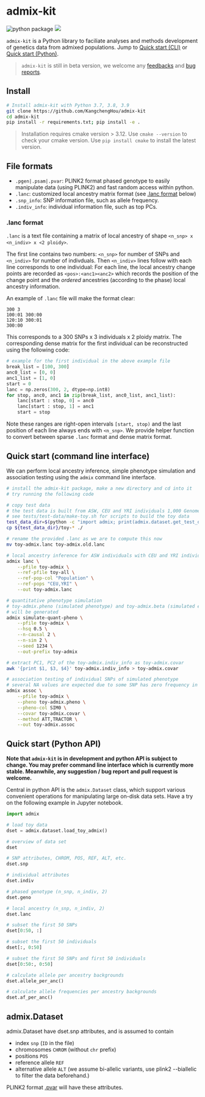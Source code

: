 # admix-kit
![python package](https://github.com/KangchengHou/admix-tools/actions/workflows/workflow.yml/badge.svg)
[![](https://img.shields.io/badge/docs-latest-blue.svg)](https://kangchenghou.github.io/admix-kit)

`admix-kit` is a Python library to faciliate analyses and methods development of genetics data from admixed populations. Jump to [Quick start (CLI)](#quick-start-command-line-interface) or [Quick start (Python)](#quick-start-python-api).

> `admix-kit` is still in beta version, we welcome any [feedbacks](https://github.com/KangchengHou/admix-kit/pulls) and [bug reports](https://github.com/KangchengHou/admix-kit/issues).   

## Install
```bash
# Install admix-kit with Python 3.7, 3.8, 3.9
git clone https://github.com/KangchengHou/admix-kit
cd admix-kit
pip install -r requirements.txt; pip install -e .
```

> Installation requires cmake version > 3.12. Use `cmake --version` to check your cmake version. Use `pip install cmake` to install the latest version.

## File formats
- `.pgen|.psam|.pvar`: PLINK2 format phased genotype to easily manipulate data (using PLINK2) and fast random access within python.
- `.lanc`: customized local ancestry matrix format  (see [.lanc format](#lanc-format) below)
- `.snp_info`: SNP information file, such as allele frequency.
- `.indiv_info`: individual information file, such as top PCs.

### .lanc format
`.lanc` is a text file containing a matrix of local ancestry of shape `<n_snp> x <n_indiv> x <2 ploidy>`. 

The first line contains two numbers: `<n_snp>` for number of SNPs and `<n_indiv>` for number of indivduals. Then `<n_indiv>` lines follow with each line corresponds to one individual:
For each line, the local ancestry change points are recorded as
`<pos>:<anc1><anc2>` which records the position of the change point and the *ordered* ancestries (according to the phase) local ancestry information.

An example of `.lanc` file will make the format clear:
```
300 3
100:01 300:00
120:10 300:01
300:00
```
This corresponds to a 300 SNPs x 3 individuals x 2 ploidy matrix. The corresponding dense matrix for the first individual can be reconstructed using the following code:
```python
# example for the first individual in the above example file
break_list = [100, 300]
anc0_list = [0, 0]
anc1_list = [1, 0]    
start = 0
lanc = np.zeros(300, 2, dtype=np.int8)
for stop, anc0, anc1 in zip(break_list, anc0_list, anc1_list):
    lanc[start : stop, 0] = anc0
    lanc[start : stop, 1] = anc1
    start = stop
```

Note these ranges are right-open intervals `[start, stop)` and the last position of each line always ends with `<n_snp>`. We provide helper function to convert between sparse `.lanc` format and dense matrix format.


## Quick start (command line interface)
We can perform local ancestry inference, simple phenotype simulation and association testing using the `admix`
command line interface.
```bash
# install the admix-kit package, make a new directory and cd into it
# try running the following code

# copy test data
# the test data is built from ASW, CEU and YRI individuals 1,000 Genome projects 
# see tests/test-data/make-toy.sh for scripts to build the toy data
test_data_dir=$(python -c "import admix; print(admix.dataset.get_test_data_dir())")
cp ${test_data_dir}/toy-* ./

# rename the provided .lanc as we are to compute this now
mv toy-admix.lanc toy-admix.old.lanc

# local ancestry inference for ASW individuals with CEU and YRI individuals
admix lanc \
    --pfile toy-admix \
    --ref-pfile toy-all \
    --ref-pop-col "Population" \
    --ref-pops "CEU,YRI" \
    --out toy-admix.lanc

# quantitative phenotype simulation 
# toy-admix.pheno (simulated phenotype) and toy-admix.beta (simulated effects) 
# will be generated
admix simulate-quant-pheno \
    --pfile toy-admix \
    --hsq 0.5 \
    --n-causal 2 \
    --n-sim 2 \
    --seed 1234 \
    --out-prefix toy-admix

# extract PC1, PC2 of the toy-admix.indiv_info as toy-admix.covar
awk '{print $1, $3, $4}' toy-admix.indiv_info > toy-admix.covar

# association testing of individual SNPs of simulated phenotype
# several NA values are expected due to some SNP has zero frequency in this toy dataset
admix assoc \
    --pfile toy-admix \
    --pheno toy-admix.pheno \
    --pheno-col SIM0 \
    --covar toy-admix.covar \
    --method ATT,TRACTOR \
    --out toy-admix.assoc
```

## Quick start (Python API)
**Note that `admix-kit` is in development and python API is subject to change. You may prefer command line interface which is currently more stable. Meanwhile, any suggestion / bug report and pull request is welcome.**

Central in python API is the `admix.Dataset` class, which support various convenient operations for manipulating large on-disk data sets.
Have a try on the following example in Jupyter notebook.
```python
import admix

# load toy data
dset = admix.dataset.load_toy_admix()

# overview of data set
dset

# SNP attributes, CHROM, POS, REF, ALT, etc.
dset.snp

# individual attributes
dset.indiv

# phased genotype (n_snp, n_indiv, 2)
dset.geno

# local ancestry (n_snp, n_indiv, 2)
dset.lanc

# subset the first 50 SNPs
dset[0:50, :]

# subset the first 50 individuals
dset[:, 0:50]

# subset the first 50 SNPs and first 50 individuals
dset[0:50:, 0:50]

# calculate allele per ancestry backgrounds
dset.allele_per_anc()

# calculate allele frequencies per ancestry backgrounds
dset.af_per_anc()
```

## admix.Dataset
admix.Dataset have dset.snp attributes, and is assumed to contain 
- index `snp` (`ID` in the file)
- chromosomes `CHROM` (without `chr` prefix)
- positions `POS`
- reference allele `REF`
- alternative allele `ALT` (we assume bi-allelic variants, use plink2 --biallelic to filter the data beforehand.)

PLINK2 format [.pvar](https://www.cog-genomics.org/plink/2.0/formats#pvar) will have these attributes.
